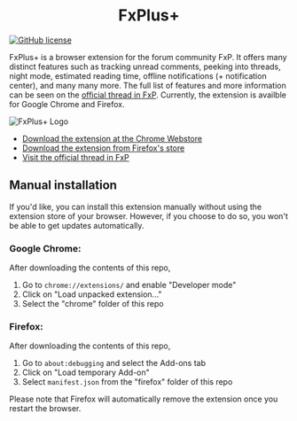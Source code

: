 
<h1 align="center">FxPlus+</h1>

[![GitHub license](https://img.shields.io/badge/license-Apache%202-blue.svg)](https://raw.githubusercontent.com/SilverTuxedo/FxPlusplus/master/LICENSE)

FxPlus+ is a browser extension for the forum community FxP. It offers many distinct features such as tracking unread comments, peeking into threads, night mode, estimated reading time, offline notifications (+ notification center), and many many more. The full list of features and more information can be seen on the [official thread in FxP](https://www.fxp.co.il/showthread.php?t=16859147). Currently, the extension is availble for Google Chrome and Firefox.

![FxPlus+ Logo](https://i.imgur.com/gCgAtx5.png)

- [Download the extension at the Chrome Webstore](https://chrome.google.com/webstore/detail/fxplus%20-beta/gpfgllaokimfkkbnhiimahpbemmdmobg?hl=he)
- [Download the extension from Firefox's store](https://addons.mozilla.org/en-US/firefox/addon/fxplusplus/)
- [Visit the official thread in FxP](https://www.fxp.co.il/showthread.php?t=16859147)

## Manual installation

If you'd like, you can install this extension manually without using the extension store of your browser. However, if you choose to do so, you won't be able to get updates automatically.

### Google Chrome:
After downloading the contents of this repo,

1. Go to `chrome://extensions/` and enable "Developer mode"
2. Click on "Load unpacked extension..."
3. Select the "chrome" folder of this repo

### Firefox:
After downloading the contents of this repo,

1. Go to `about:debugging` and select the Add-ons tab
2. Click on "Load temporary Add-on"
3. Select `manifest.json` from the "firefox" folder of this repo

Please note that Firefox will automatically remove the extension once you restart the browser. 
